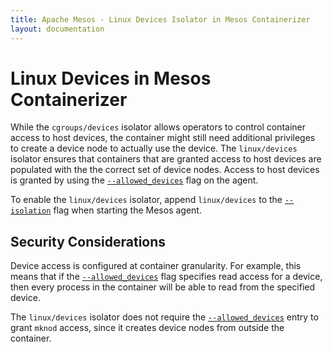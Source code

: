 ```yaml
---
title: Apache Mesos - Linux Devices Isolator in Mesos Containerizer
layout: documentation
---
```


# Linux Devices in Mesos Containerizer

While the `cgroups/devices` isolator allows operators to control
container access to host devices, the container might still need
additional privileges to create a device node to actually use the
device. The `linux/devices` isolator ensures that containers that
are granted access to host devices are populated with the the correct
set of device nodes. Access to host devices is granted by using the
[`--allowed_devices`](../configuration/agent.md#allowed_devices) flag
on the agent.

To enable the `linux/devices` isolator, append `linux/devices` to the
[`--isolation`](../configuration/agent.md#isolation) flag when starting
the Mesos agent.

## Security Considerations

Device access is configured at container
granularity. For example, this means that if the
[`--allowed_devices`](../configuration/agent.md#allowed_devices) flag
specifies read access for a device, then every process in the container
will be able to read from the specified device.

The `linux/devices` isolator does not require the
[`--allowed_devices`](../configuration/agent.md#allowed_devices) entry
to grant `mknod` access, since it creates device nodes from outside
the container.
